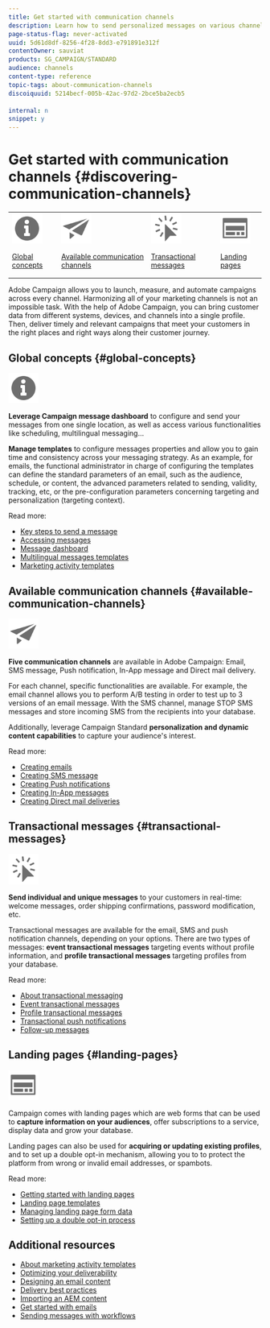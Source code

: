 ```yaml
---
title: Get started with communication channels
description: Learn how to send personalized messages on various channels and to create cross-channel campaigns to better target your recipients.
page-status-flag: never-activated
uuid: 5d61d8df-8256-4f28-8dd3-e791891e312f
contentOwner: sauviat
products: SG_CAMPAIGN/STANDARD
audience: channels
content-type: reference
topic-tags: about-communication-channels
discoiquuid: 5214becf-005b-42ac-97d2-2bce5ba2ecb5

internal: n
snippet: y
---
```


# Get started with communication channels {#discovering-communication-channels}

<table>
<tr>
<td><img src="assets/do-not-localize/icon_concepts.svg" width="60px"><p><a href="#global-concepts">Global concepts</a></p></td>
<td><img src="assets/do-not-localize/icon_channels.svg" width="60px"><p><a href="#available-communication-channels">Available communication channels</a></p></td>
<td><img src="assets/do-not-localize/icon_transactional.svg" width="60px"><p><a href="#transactional-messages">Transactional messages</a></p></td>
<td><img src="assets/do-not-localize/icon_landing.svg" width="60px"><p><a href="#landing-pages">Landing pages</a></p></td></tr>
</table>

Adobe Campaign allows you to launch, measure, and automate campaigns across every channel.
Harmonizing all of your marketing channels is not an impossible task. With the help of Adobe Campaign, you can bring customer data from different systems, devices, and channels into a single profile. Then, deliver timely and relevant campaigns that meet your customers in the right places and right ways along their customer journey.

## Global concepts {#global-concepts}

<img src="assets/do-not-localize/icon_concepts.svg" width="60px">

**Leverage Campaign message dashboard** to configure and send your messages from one single location, as well as access various functionalities like scheduling, multilingual messaging...

**Manage templates** to configure messages properties and allow you to gain time and consistency across your messaging strategy. As an example, for emails, the functional administrator in charge of configuring the templates can define the standard parameters of an email, such as the audience, schedule, or content, the advanced parameters related to sending, validity, tracking, etc, or the pre-configuration parameters concerning targeting and personalization (targeting context).

Read more:

* [Key steps to send a message](../../channels/using/key-steps-to-send-a-message.md)
* [Accessing messages](../../channels/using/accessing-messages.md)
* [Message dashboard](../../channels/using/message-dashboard.md)
* [Multilingual messages templates](../../channels/using/multilingual-messages-template.md)
* [Marketing activity templates](../../start/using/marketing-activity-templates.md)

## Available communication channels {#available-communication-channels}

<img src="assets/do-not-localize/icon_channels.svg"  width="60px">

**Five communication channels** are available in Adobe Campaign: Email, SMS message, Push notification, In-App message and Direct mail delivery.

For each channel, specific functionalities are available. For example, the email channel allows you to perform A/B testing in order to test up to 3 versions of an email message. With the SMS channel, manage STOP SMS messages and store incoming SMS from the recipients into your database.

Additionally, leverage Campaign Standard **personalization and dynamic content capabilities** to capture your audience's interest.

Read more:

* [Creating emails](../../channels/using/about-emails.md)
* [Creating SMS message](../../channels/using/about-sms-messages.md)
* [Creating Push notifications](../../channels/using/about-push-notifications.md)
* [Creating In-App messages](../../channels/using/about-in-app-messaging.md)
* [Creating Direct mail deliveries](../../channels/using/about-direct-mail.md)

## Transactional messages {#transactional-messages}

<img src="assets/do-not-localize/icon_transactional.svg" width="60px">

**Send individual and unique messages** to your customers in real-time: welcome messages, order shipping confirmations, password modification, etc.

Transactional messages are available for the email, SMS and push notification channels, depending on your options. There are two types of messages: **event transactional messages** targeting events without profile information, and **profile transactional messages** targeting profiles from your database.

Read more:

* [About transactional messaging](../../channels/using/about-transactional-messaging.md)
* [Event transactional messages](../../channels/using/event-transactional-messages.md)
* [Profile transactional messages](../../channels/using/profile-transactional-messages.md)
* [Transactional push notifications](../../channels/using/transactional-push-notifications.md)
* [Follow-up messages](../../channels/using/follow-up-messages.md)

## Landing pages {#landing-pages}

<img src="assets/do-not-localize/icon_landing.svg" width="60px">

Campaign comes with landing pages which are web forms that can be used to **capture information on your audiences**, offer subscriptions to a service, display data and grow your database.

Landing pages can also be used for **acquiring or updating existing profiles**, and to set up a double opt-in mechanism, allowing you to to protect the platform from wrong or invalid email addresses, or spambots.

Read more:

* [Getting started with landing pages](../../channels/using/getting-started-with-landing-pages.md)
* [Landing page templates](../../channels/using/landing-page-templates.md)
* [Managing landing page form data](../../channels/using/managing-landing-page-form-data.md)
* [Setting up a double opt-in process](../../channels/using/setting-up-a-double-opt-in-process.md)

## Additional resources

* [About marketing activity templates](../../start/using/marketing-activity-templates.md)
* [Optimizing your deliverability](../../sending/using/about-deliverability.md)
* [Designing an email content](../../designing/using/designing-content-in-adobe-campaign.md)
* [Delivery best practices](https://helpx.adobe.com/campaign/kb/delivery-best-practices.html)
* [Importing an AEM content](../../integrating/using/creating-email-experience-manager.md)
* [Get started with emails](https://helpx.adobe.com/campaign/kb/acs-get-started-with-emails.html)
*  [Sending messages with workflows](../../automating/using/about-channel-activities.md)
